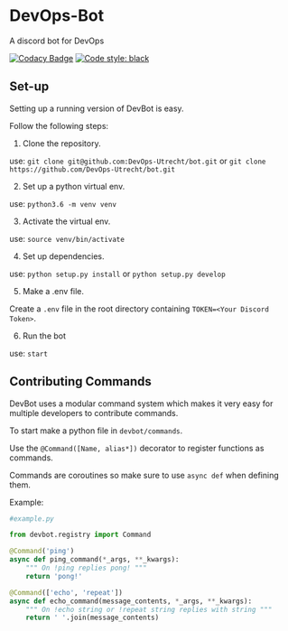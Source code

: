 # DevOps-Bot
A discord bot for DevOps

[![Codacy Badge](https://api.codacy.com/project/badge/Grade/60f49e554e4445e69208a2f1ae45a5f0)](https://www.codacy.com/app/RobinSikkens/bot?utm_source=github.com&amp;utm_medium=referral&amp;utm_content=DevOps-Utrecht/bot&amp;utm_campaign=Badge_Grade)
[![Code style: black](https://img.shields.io/badge/code%20style-black-000000.svg)](https://github.com/ambv/black)

## Set-up
Setting up a running version of DevBot is easy.

Follow the following steps:
1. Clone the repository.

use: `git clone git@github.com:DevOps-Utrecht/bot.git`
    or `git clone https://github.com/DevOps-Utrecht/bot.git`


2. Set up a python virtual env.

use: `python3.6 -m venv venv`


3. Activate the virtual env.

use: `source venv/bin/activate`


4. Set up dependencies.

use: `python setup.py install` or `python setup.py develop`


5. Make a .env file.

Create a `.env` file in the root directory containing `TOKEN=<Your Discord Token>`.


6. Run the bot

use: `start`

## Contributing Commands
DevBot uses a modular command system which makes it very easy for multiple
developers to contribute commands.

To start make a python file in `devbot/commands`.

Use the `@Command([Name, alias*])` decorator to register functions as commands.

Commands are coroutines so make sure to use `async def` when defining them.

Example:

```python
#example.py

from devbot.registry import Command

@Command('ping')
async def ping_command(*_args, **_kwargs):
    """ On !ping replies pong! """
    return 'pong!'

@Command(['echo', 'repeat'])
async def echo_command(message_contents, *_args, **_kwargs):
    """ On !echo string or !repeat string replies with string """
    return ' '.join(message_contents)
```
